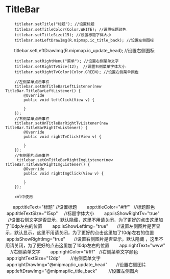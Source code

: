 # TitleBar

        titlebar.setTitle("标题"); //设置标题
        titlebar.setTitleColor(Color.WHITE); //设置标题颜色
        titlebar.setTitleSize(15); //设置标题字体大小
        titlebar.setLeftDrawImg(R.mipmap.ic_title_back); //设置左侧图标
        
        titlebar.setLeftDrawImg(R.mipmap.ic_update_head); //设置右侧图标
        
        titlebar.setRightMenu("菜单"); //设置右侧菜单文字
        titlebar.setRightTvSize(12);  //设置右侧菜单字体大小
        titlebar.setRightTvColor(Color.GREEN); //设置右侧菜单颜色
        
        //左侧菜单点击事件
        titlebar.setOnTitleBarLeftListener(new TitleBar.TitleBarLeftListener() {
            @Override
            public void leftClick(View v) {
              
            }
        });
        //右侧菜单点击事件
        titlebar.setOnTitleBarRightTvListener(new TitleBar.TitleBarRightTvListener() {
            @Override
            public void rightTvClick(View v) {
               
            }
        });
        //右侧图片点击事件
         titlebar.setOnTitleBarRightImgListener(new TitleBar.TitleBarRightImgListener() {
            @Override
            public void rightImgClick(View v) {
               
            }
        });
        
        xml中使用
        app:titleText="标题"      //设置标题
        app:titleColor="#fff"   //标题颜色
        app:titleTextSize="15sp"     //标题字体大小
        app:isShowRightTv="true"        //设置右侧文字是否显示，默认隐藏，这里不用请关闭，为了更好的点击这里加了10dp左右的位置
        app:isShowLeftImg="true"        //设置左侧图片是否显示，默认显示，这里不用请关闭，为了更好的点击这里加了10dp左右的位置
        app:isShowRightImg="true"       //设置右侧图片是否显示，默认隐藏 ，这里不用请关闭，为了更好的点击这里加了10dp左右的位置
        app:rightText="www"     //右侧菜单文字
        app:rightColor="#fff"   //右侧菜单文字颜色
        app:rightTextSize="12dp"        //右侧菜单文字
        app:rightDrawImg="@mipmap/ic_update_head"       //设置右侧图片
        app:leftDrawImg="@mipmap/ic_title_back"         //设置左侧图片
